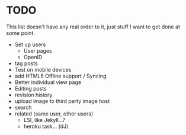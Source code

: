 # TODO

This list doesn't have any real order to it, just stuff I want to get done at
some point. 

 * Set up users
   * User pages
   * OpenID
 * tag posts
 * Test on mobile devices
 * add HTML5 Offline support / Syncing
 * Better individual view page
 * Editing posts
 * revision history
 * upload image to third party image host
 * search
 * related (same user, other users)
   * LSI, like Jekyll...?
   * heroku task... (dJ)

